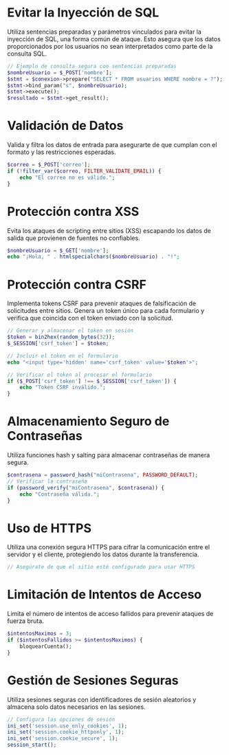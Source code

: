 # Evitar la Inyección de SQL
   Utiliza sentencias preparadas y parámetros vinculados para evitar la inyección de SQL, una forma común de ataque. Esto asegura que los datos proporcionados por los usuarios no sean interpretados como parte de la consulta SQL.

   ```php
   // Ejemplo de consulta segura con sentencias preparadas
   $nombreUsuario = $_POST['nombre'];
   $stmt = $conexion->prepare("SELECT * FROM usuarios WHERE nombre = ?");
   $stmt->bind_param("s", $nombreUsuario);
   $stmt->execute();
   $resultado = $stmt->get_result();
   ```

# Validación de Datos
   Valida y filtra los datos de entrada para asegurarte de que cumplan con el formato y las restricciones esperadas.

   ```php
   $correo = $_POST['correo'];
   if (!filter_var($correo, FILTER_VALIDATE_EMAIL)) {
       echo "El correo no es válido.";
   }
   ```

# Protección contra XSS
   Evita los ataques de scripting entre sitios (XSS) escapando los datos de salida que provienen de fuentes no confiables.

   ```php
   $nombreUsuario = $_GET['nombre'];
   echo "¡Hola, " . htmlspecialchars($nombreUsuario) . "!";
   ```

# Protección contra CSRF
   Implementa tokens CSRF para prevenir ataques de falsificación de solicitudes entre sitios. Genera un token único para cada formulario y verifica que coincida con el token enviado con la solicitud.

   ```php
   // Generar y almacenar el token en sesión
   $token = bin2hex(random_bytes(32));
   $_SESSION['csrf_token'] = $token;

   // Incluir el token en el formulario
   echo "<input type='hidden' name='csrf_token' value='$token'>";

   // Verificar el token al procesar el formulario
   if ($_POST['csrf_token'] !== $_SESSION['csrf_token']) {
       echo "Token CSRF inválido.";
   }
   ```

# Almacenamiento Seguro de Contraseñas
   Utiliza funciones hash y salting para almacenar contraseñas de manera segura.

   ```php
   $contrasena = password_hash("miContrasena", PASSWORD_DEFAULT);
   // Verificar la contraseña
   if (password_verify("miContrasena", $contrasena)) {
       echo "Contraseña válida.";
   }
   ```

# Uso de HTTPS
   Utiliza una conexión segura HTTPS para cifrar la comunicación entre el servidor y el cliente, protegiendo los datos durante la transferencia.

   ```php
   // Asegúrate de que el sitio esté configurado para usar HTTPS
   ```

# Limitación de Intentos de Acceso
   Limita el número de intentos de acceso fallidos para prevenir ataques de fuerza bruta.

   ```php
   $intentosMaximos = 3;
   if ($intentosFallidos >= $intentosMaximos) {
       bloquearCuenta();
   }
   ```

# Gestión de Sesiones Seguras
   Utiliza sesiones seguras con identificadores de sesión aleatorios y almacena solo datos necesarios en las sesiones.

   ```php
   // Configura las opciones de sesión
   ini_set('session.use_only_cookies', 1);
   ini_set('session.cookie_httponly', 1);
   ini_set('session.cookie_secure', 1);
   session_start();
   ```